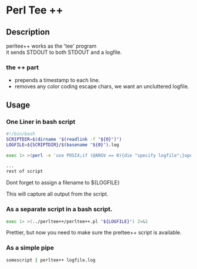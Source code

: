 # Perl Tee ++
## Description
perltee++ works as the 'tee' program  
it sends STDOUT to both STDOUT and a logfile.  

### the ++ part
* prepends a timestamp to each line.
* removes any color coding escape chars, we want an uncluttered logfile.

## Usage
### One Liner in bash script  
```bash
#!/bin/bash
SCRIPTDIR=$(dirname "$(readlink -f "${0}")")
LOGFILE=${SCRIPTDIR}/$(basename "${0}").log

exec 1> >(perl -e 'use POSIX;if (@ARGV == 0){die "specify logfile";}open(my $log, ">>", $ARGV[0]) or die;while (<STDIN>) {print $_;my $TST = strftime "[%Y-%m-%d %H:%M:%S] ", localtime;$_ =~ s/\e[\[\(][0-9;]*[mGKFB]//g;my $line = $TST . $_;print $log $line;}' "${LOGFILE}") 2>&1

...
rest of script
```
Dont forget to assign a filename to ${LOGFILE}

This will capture all output from the script.


### As a separate script in a bash script.
```bash
exec 1> >(../perltee++/perltee++.pl "${LOGFILE}") 2>&1
```

Prettier, but now you need to make sure the preltee++ script is available.

### As a simple pipe
``` bash
somescript | perltee++ logfile.log
```
